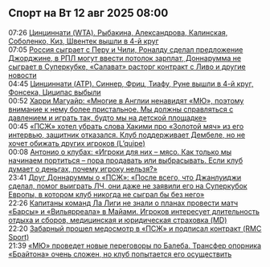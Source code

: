 <h2>Спорт на Вт 12 авг 2025 08:00</h2><!--2025-08-12 07:26:00-->
<div class="rssn">
  <div><span class="smaller gray hspace">07:26</span> <a class="nodecor" href="https://www.sports.ru/tennis/1116849470-czinczinnati-wta-2025-rezultaty-tretego-kruga.html">Цинциннати (WTA). Рыбакина, Александрова, Калинская, Соболенко, Киз, Швентек вышли в 4-й круг</a></div>
</div>
<div class="rssn">
  <div><span class="smaller gray hspace">07:05</span> <a class="nodecor" href="https://www.sports.ru/football/1116849736-utrennij-dajdzhest.html">Россия сыграет с Перу и Чили, Роналду сделал предложение Джорджине, в РПЛ могут ввести потолок зарплат, Доннарумма не сыграет в Суперкубке, «Салават» расторг контракт с Ливо и другие новости</a></div>
</div>
<div class="rssn">
  <div><span class="smaller gray hspace">04:45</span> <a class="nodecor" href="https://www.sports.ru/tennis/1116849437-czinczinnati-atp-2025-rezultaty-tretego-kruga.html">Цинциннати (ATP). Синнер, Фриц, Тиафу, Руне вышли в 4-й круг, Фонсека, Циципас выбыли</a></div>
</div>
<div class="rssn">
  <div><span class="smaller gray hspace">00:52</span> <a class="nodecor" href="https://www.sports.ru/football/1116850299-xarri-maguajr-mnogie-v-anglii-nenavidyat-myu-poetomu-vnimanie-k-nemu-b.html">Харри Магуайр: «Многие в Англии ненавидят «МЮ», поэтому внимание к нему более пристальное. Мы должны справляться с давлением и играть так, будто мы на детской площадке»</a></div>
</div>
<div class="rssn">
  <div><span class="smaller gray hspace">00:45</span> <a class="nodecor" href="https://www.sports.ru/football/1116850291-pszh-xotel-ubrat-slova-xakimi-pro-zolotoj-myach-iz-ego-intervyu-zashhi.html">«ПСЖ» хотел убрать слова Хакими про «Золотой мяч» из его интервью, защитник отказался. Клуб поддерживает Дембеле, но не хочет обижать других игроков (L’quipe)</a></div>
</div>
<div class="rssn">
  <div><span class="smaller gray hspace">00:08</span> <a class="nodecor" href="https://www.sports.ru/football/1116850245-antonio-o-klubax-igroki-dlya-nix-myaso-kak-tolko-my-nachinaem-portitsy.html">Антонио о клубах: «Игроки для них – мясо. Как только мы начинаем портиться – пора продавать или выбрасывать. Если клуб думает о деньгах, почему игроку нельзя?»</a></div>
</div>
<div class="rssn">
  <div><span class="smaller gray hspace">23:41</span> <a class="nodecor" href="https://www.sports.ru/football/1116850216-drug-donnarummy-o-pszh-posle-vsego-chto-dzhanluidzhi-sdelal-pomog-vyig.html">Друг Доннаруммы о «ПСЖ»: «После всего, что Джанлуиджи сделал, помог выиграть ЛЧ, они даже не заявили его на Суперкубок Европы, в котором клуб никогда не сыграл бы без него»</a></div>
</div>
<div class="rssn">
  <div><span class="smaller gray hspace">22:26</span> <a class="nodecor" href="https://www.sports.ru/football/1116850098-kapitany-komand-la-ligi-ne-znali-o-planax-provesti-match-barsy-i-vilya.html">Капитаны команд Ла Лиги не знали о планах провести матч «Барсы» и «Вильярреала» в Майами. Игроков интересует длительность отдыха и сборов, медицинская и юридическая страховка (MD)</a></div>
</div>
<div class="rssn">
  <div><span class="smaller gray hspace">22:20</span> <a class="nodecor" href="https://www.sports.ru/football/1116850108-zabarnyj-proshel-medosmotr-v-pszh-i-podpisal-kontrakt-rmc-sport.html">Забарный прошел медосмотр в «ПСЖ» и подписал контракт (RMC Sport)</a></div>
</div>
<div class="rssn">
  <div><span class="smaller gray hspace">21:39</span> <a class="nodecor" href="https://www.sports.ru/football/1116850035-myu-provedet-novye-peregovory-po-baleba-transfer-opornika-brajtona-och.html">«МЮ» проведет новые переговоры по Балеба. Трансфер опорника «Брайтона» очень сложен, но клуб попытается его осуществить</a></div>
</div>